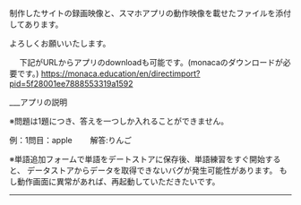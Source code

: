 制作したサイトの録画映像と、スマホアプリの動作映像を載せたファイルを添付してあります。

よろしくお願いいたします。

　
下記がURLからアプリのdownloadも可能です。(monacaのダウンロードが必要です。)
https://monaca.education/en/directimport?pid=5f28001ee7888553319a1592



___アプリの説明

※問題は1題につき、答えを一つしか入れることができません。

例：1問目：apple　 　解答:りんご

※単語追加フォームで単語をデートストアに保存後、単語練習をすぐ開始すると、
 データストアからデータを取得できないバグが発生可能性があります。
 もし動作画面に異常があれば、再起動していただきたいです。
___

